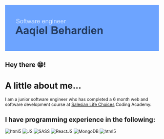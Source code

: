 ![Header](https://github.com/xjr007/xjr007/blob/master/header.png)

## Hey there 😁!

# A little about me...

  I am a junior software engineer who has completed a 6 month web and software development course at [Salesian Life Choices](https://www.lifechoices.co.za/academy/coding) Coding Academy.
  
  ## I have programming experience in the following:
   <img src="https://simpleicons.org/icons/html5.svg" alt="html5" width="50px" height="50px">
  <img src="https://simpleicons.org/icons/javascript.svg" alt="JS" width="50px" height="50px">
  <img src="https://https://simpleicons.org/icons/sass.svg" alt="SASS" width="50px" height="50px">
  <img src="https://simpleicons.org/icons/react.svg" alt="ReactJS" width="50px" height="50px">
  <img src="https://simpleicons.org/icons/mongodb.svg" alt="MongoDB" width="50px" height="50px">
  <img src="https://www.iconfinder.com/icons/65687/html_logo_html5_5_five_pi%C3%A4%C2%99%C3%A4%C2%87_icon" alt="html5" width="50px" height="50px">
  
   <!--
![](https://simpleicons.org/icons/html5.svg | width=50)
-->
    




<!--
**xjr007/xjr007** is a ✨ _special_ ✨ repository because its `README.md` (this file) appears on your GitHub profile.

Here are some ideas to get you started:

- 🔭 I’m currently working on ...
- 🌱 I’m currently learning ...
- 👯 I’m looking to collaborate on ...
- 🤔 I’m looking for help with ...
- 💬 Ask me about ...
- 📫 How to reach me: ...
- 😄 Pronouns: ...
- ⚡ Fun fact: ...
-->
